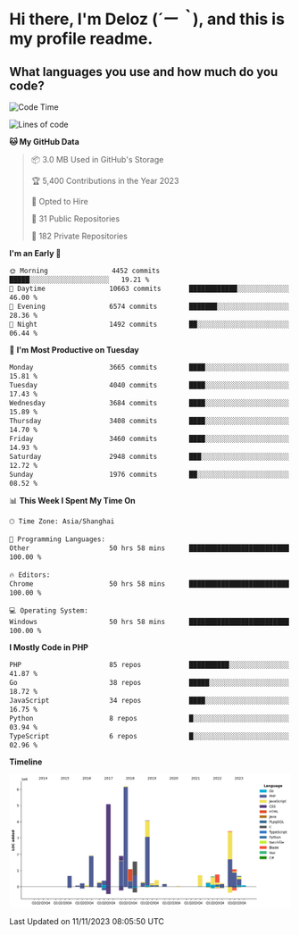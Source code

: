 # **Hi there, I'm Deloz (*´ー｀*), and this is my profile readme.**

## **What languages you use and how much do you code?**

<!--START_SECTION:waka-->
![Code Time](http://img.shields.io/badge/Code%20Time-2%2C767%20hrs%2025%20mins-blue)

![Lines of code](https://img.shields.io/badge/From%20Hello%20World%20I%27ve%20Written-32.2%20million%20lines%20of%20code-blue)

**🐱 My GitHub Data** 

> 📦 3.0 MB Used in GitHub's Storage 
 > 
> 🏆 5,400 Contributions in the Year 2023
 > 
> 💼 Opted to Hire
 > 
> 📜 31 Public Repositories 
 > 
> 🔑 182 Private Repositories 
 > 
**I'm an Early 🐤** 

```text
🌞 Morning                4452 commits        █████░░░░░░░░░░░░░░░░░░░░   19.21 % 
🌆 Daytime                10663 commits       ████████████░░░░░░░░░░░░░   46.00 % 
🌃 Evening                6574 commits        ███████░░░░░░░░░░░░░░░░░░   28.36 % 
🌙 Night                  1492 commits        ██░░░░░░░░░░░░░░░░░░░░░░░   06.44 % 
```
📅 **I'm Most Productive on Tuesday** 

```text
Monday                   3665 commits        ████░░░░░░░░░░░░░░░░░░░░░   15.81 % 
Tuesday                  4040 commits        ████░░░░░░░░░░░░░░░░░░░░░   17.43 % 
Wednesday                3684 commits        ████░░░░░░░░░░░░░░░░░░░░░   15.89 % 
Thursday                 3408 commits        ████░░░░░░░░░░░░░░░░░░░░░   14.70 % 
Friday                   3460 commits        ████░░░░░░░░░░░░░░░░░░░░░   14.93 % 
Saturday                 2948 commits        ███░░░░░░░░░░░░░░░░░░░░░░   12.72 % 
Sunday                   1976 commits        ██░░░░░░░░░░░░░░░░░░░░░░░   08.52 % 
```


📊 **This Week I Spent My Time On** 

```text
🕑︎ Time Zone: Asia/Shanghai

💬 Programming Languages: 
Other                    50 hrs 58 mins      █████████████████████████   100.00 % 

🔥 Editors: 
Chrome                   50 hrs 58 mins      █████████████████████████   100.00 % 

💻 Operating System: 
Windows                  50 hrs 58 mins      █████████████████████████   100.00 % 
```

**I Mostly Code in PHP** 

```text
PHP                      85 repos            ██████████░░░░░░░░░░░░░░░   41.87 % 
Go                       38 repos            █████░░░░░░░░░░░░░░░░░░░░   18.72 % 
JavaScript               34 repos            ████░░░░░░░░░░░░░░░░░░░░░   16.75 % 
Python                   8 repos             █░░░░░░░░░░░░░░░░░░░░░░░░   03.94 % 
TypeScript               6 repos             █░░░░░░░░░░░░░░░░░░░░░░░░   02.96 % 
```



**Timeline**

![Lines of Code chart](https://raw.githubusercontent.com/deloz/deloz/main/assets/bar_graph.png)


 Last Updated on 11/11/2023 08:05:50 UTC
<!--END_SECTION:waka-->
